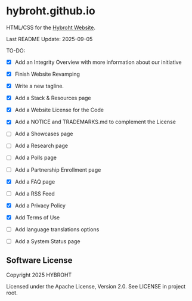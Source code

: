 # hybroht.github.io
HTML/CSS for the [Hybroht Website](https://hybroht.com).

Last README Update: 2025-09-05

TO-DO:

- [X] Add an Integrity Overview with more information about our initiative
- [X] Finish Website Revamping
- [X] Write a new tagline.
- [X] Add a Stack & Resources page
- [X] Add a Website License for the Code
- [X] Add a NOTICE and TRADEMARKS.md to complement the License
- [ ] Add a Showcases page
- [ ] Add a Research page
- [ ] Add a Polls page
- [ ] Add a Partnership Enrollment page
- [X] Add a FAQ page
- [ ] Add a RSS Feed
- [X] Add a Privacy Policy
- [X] Add Terms of Use
- [ ] Add language translations options
- [ ] Add a System Status page


## Software License

Copyright 2025 HYBROHT

Licensed under the Apache License, Version 2.0. See LICENSE in project root.
